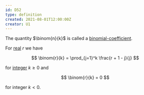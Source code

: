 ```yaml
---
id: D52
type: definition
created: 2021-08-01T12:00:00Z
creator: U1
---
```

The quantity $\binom{n}{k}$ is called a [binomial-coefficient](=binomial-coefficient).

For [real](#real-number) $r$ we have

$$
\binom{r}{k} = \prod_{j=1}^k \frac{r + 1 - j}{j}
$$

for [integer](#integer) $k \geq 0$ and

$$
\binom{r}{k} = 0
$$

for integer $k < 0$.
